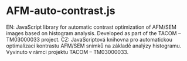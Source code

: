 # AFM-auto-contrast.js
EN: JavaScript library for automatic contrast optimization of AFM/SEM images based on histogram analysis. Developed as part of the TACOM – TM03000033 project. CZ: JavaScriptová knihovna pro automatickou optimalizaci kontrastu AFM/SEM snímků na základě analýzy histogramu. Vyvinuto v rámci projektu TACOM – TM03000033.
